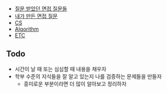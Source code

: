 - [질문 받았던 면접 질문들](questions.md)
- [내가 만든 면접 질문](i-maked-questions.md)
- [CS](cs.md)
- [Algorithm](algorithm.md)
- [ETC](etc.md)

## Todo

- 시간이 날 때 또는 심심할 때 내용을 채우자
- 학부 수준의 지식들을 잘 알고 있는지 나를 검증하는 문제들을 만들자
  - 흥미로운 부분이라면 더 많이 알아보고 정리하자
